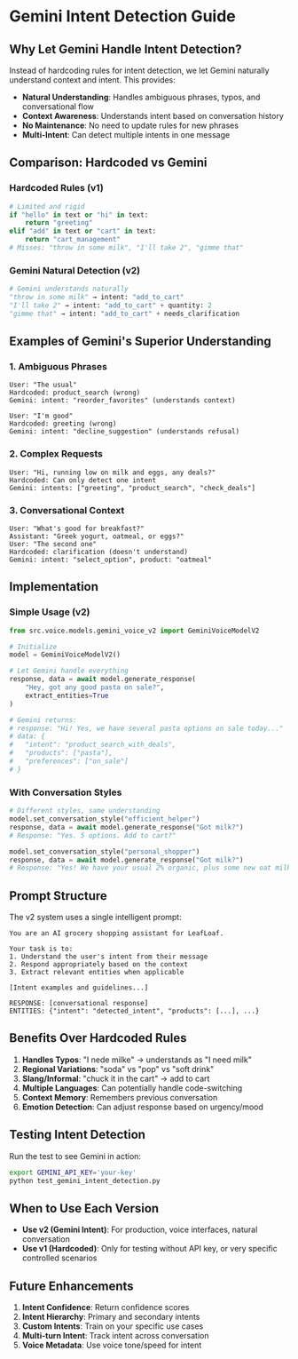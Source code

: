 # Gemini Intent Detection Guide

## Why Let Gemini Handle Intent Detection?

Instead of hardcoding rules for intent detection, we let Gemini naturally understand context and intent. This provides:

- **Natural Understanding**: Handles ambiguous phrases, typos, and conversational flow
- **Context Awareness**: Understands intent based on conversation history
- **No Maintenance**: No need to update rules for new phrases
- **Multi-Intent**: Can detect multiple intents in one message

## Comparison: Hardcoded vs Gemini

### Hardcoded Rules (v1)
```python
# Limited and rigid
if "hello" in text or "hi" in text:
    return "greeting"
elif "add" in text or "cart" in text:
    return "cart_management"
# Misses: "throw in some milk", "I'll take 2", "gimme that"
```

### Gemini Natural Detection (v2)
```python
# Gemini understands naturally
"throw in some milk" → intent: "add_to_cart"
"I'll take 2" → intent: "add_to_cart" + quantity: 2
"gimme that" → intent: "add_to_cart" + needs_clarification
```

## Examples of Gemini's Superior Understanding

### 1. Ambiguous Phrases
```
User: "The usual"
Hardcoded: product_search (wrong)
Gemini: intent: "reorder_favorites" (understands context)

User: "I'm good"
Hardcoded: greeting (wrong)
Gemini: intent: "decline_suggestion" (understands refusal)
```

### 2. Complex Requests
```
User: "Hi, running low on milk and eggs, any deals?"
Hardcoded: Can only detect one intent
Gemini: intents: ["greeting", "product_search", "check_deals"]
```

### 3. Conversational Context
```
User: "What's good for breakfast?"
Assistant: "Greek yogurt, oatmeal, or eggs?"
User: "The second one"
Hardcoded: clarification (doesn't understand)
Gemini: intent: "select_option", product: "oatmeal"
```

## Implementation

### Simple Usage (v2)
```python
from src.voice.models.gemini_voice_v2 import GeminiVoiceModelV2

# Initialize
model = GeminiVoiceModelV2()

# Let Gemini handle everything
response, data = await model.generate_response(
    "Hey, got any good pasta on sale?",
    extract_entities=True
)

# Gemini returns:
# response: "Hi! Yes, we have several pasta options on sale today..."
# data: {
#   "intent": "product_search_with_deals",
#   "products": ["pasta"],
#   "preferences": ["on_sale"]
# }
```

### With Conversation Styles
```python
# Different styles, same understanding
model.set_conversation_style("efficient_helper")
response, data = await model.generate_response("Got milk?")
# Response: "Yes. 5 options. Add to cart?"

model.set_conversation_style("personal_shopper")
response, data = await model.generate_response("Got milk?")
# Response: "Yes! We have your usual 2% organic, plus some new oat milk alternatives you might enjoy."
```

## Prompt Structure

The v2 system uses a single intelligent prompt:

```
You are an AI grocery shopping assistant for LeafLoaf.

Your task is to:
1. Understand the user's intent from their message
2. Respond appropriately based on the context
3. Extract relevant entities when applicable

[Intent examples and guidelines...]

RESPONSE: [conversational response]
ENTITIES: {"intent": "detected_intent", "products": [...], ...}
```

## Benefits Over Hardcoded Rules

1. **Handles Typos**: "I nede milke" → understands as "I need milk"
2. **Regional Variations**: "soda" vs "pop" vs "soft drink"
3. **Slang/Informal**: "chuck it in the cart" → add to cart
4. **Multiple Languages**: Can potentially handle code-switching
5. **Context Memory**: Remembers previous conversation
6. **Emotion Detection**: Can adjust response based on urgency/mood

## Testing Intent Detection

Run the test to see Gemini in action:
```bash
export GEMINI_API_KEY='your-key'
python test_gemini_intent_detection.py
```

## When to Use Each Version

- **Use v2 (Gemini Intent)**: For production, voice interfaces, natural conversation
- **Use v1 (Hardcoded)**: Only for testing without API key, or very specific controlled scenarios

## Future Enhancements

1. **Intent Confidence**: Return confidence scores
2. **Intent Hierarchy**: Primary and secondary intents
3. **Custom Intents**: Train on your specific use cases
4. **Multi-turn Intent**: Track intent across conversation
5. **Voice Metadata**: Use voice tone/speed for intent